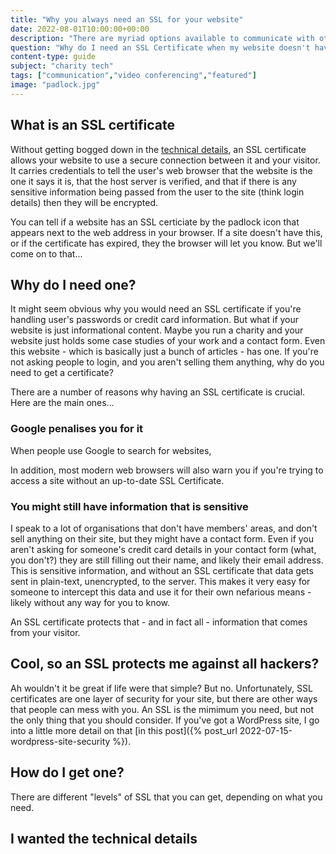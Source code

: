 ```yaml
---
title: "Why you always need an SSL for your website"
date: 2022-08-01T10:00:00+00:00
description: "There are myriad options available to communicate with others - one on one or in a group. Here I go over some of the options."
question: "Why do I need an SSL Certificate when my website doesn't have sensitive data?"
content-type: guide
subject: "charity tech"
tags: ["communication","video conferencing","featured"]
image: "padlock.jpg"
---
```


## What is an SSL certificate
Without getting bogged down in the [technical details](#i-wanted-the-technical-details), an SSL certificate allows your website to use a secure connection between it and your visitor. It carries credentials to tell the user's web browser that the website is the one it says it is, that the host server is verified, and that if there is any sensitive information being passed from the user to the site (think login details) then they will be encrypted.

You can tell if a website has an SSL certiciate by the padlock icon that appears next to the web address in your browser. If a site doesn't have this, or if the certificate has expired, they the browser will let you know. But we'll come on to that...

## Why do I need one?
It might seem obvious why you would need an SSL certificate if you're handling user's passwords or credit card information. But what if your website is just informational content. Maybe you run a charity and your website just holds some case studies of your work and a contact form. Even this website - which is basically just a bunch of articles - has one. If you're not asking people to login, and you aren't selling them anything, why do you need to get a certificate?

There are a number of reasons why having an SSL certificate is crucial. Here are the main ones...

### Google penalises you for it
When people use Google to search for websites, 

In addition, most modern web browsers will also warn you if you're trying to access a site without an up-to-date SSL Certificate. 

### You might still have information that is sensitive
I speak to a lot of organisations that don't have members' areas, and don't sell anything on their site, but they might have a contact form. Even if you aren't asking for someone's credit card details in your contact form (what, you don't?) they are still filling out their name, and likely their email address. This is sensitive information, and without an SSL certificate that data gets sent in plain-text, unencrypted, to the server. This makes it very easy for someone to intercept this data and use it for their own nefarious means - likely without any way for you to know.

An SSL certificate protects that - and in fact all - information that comes from your visitor.

## Cool, so an SSL protects me against all hackers?
Ah wouldn't it be great if life were that simple? But no. Unfortunately, SSL certificates are one layer of security for your site, but there are other ways that people can mess with you. An SSL is the mimimum you need, but not the only thing that you should consider. If you've got a WordPress site, I go into a little more detail on that [in this post]({% post_url 2022-07-15-wordpress-site-security %}).

## How do I get one?
There are different "levels" of SSL that you can get, depending on what you need.

## I wanted the technical details